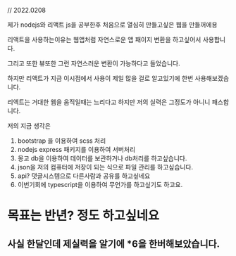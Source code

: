 // 2022.0208

제가 nodejs와 리액트 js을 공부한후 처음으로 열심히 만들고싶은 웹을 만들꺼에용

리액트을 사용하는이유는 웹앱처럼 자연스로운 앱 패이지 변환을 하고싶어서 사용합니다.

그리고 또한 뷰또한 그런 자연스러운 변환이 가능하다고 들었습니다.

하지만 리액트가 지금 이시점에서 사용이 제일 많을 걸로 알고있기에 한번 사용해보겠습니다.

리엑트는 거대한 웹을 움직일때는 느리다고 하지만 저의 실력은 그정도가 아니니 패스합니다.

저의 지금 생각은

1. bootstrap 을 이용하여 scss 처리
2. nodejs express 패키지를 이용하여 서버처리
3. 몽고 db을 이용하여 데이터를 보관하거나 db처리를 하고싶습니다.
4. json을 저의 컴퓨터에 저장이 되는 식으로 파일 관리를 하고싶습니다.
5. api? 댓글시스템으로 다른사람과 공유를 하고싶네요
6. 이번기회에 typescript을 이용하여 무언가를 하고싶기도 하고요.

# 목표는 반년? 정도 하고싶네요

## 사실 한달인데 제실력을 알기에 \*6을 한버해보았습니다.
